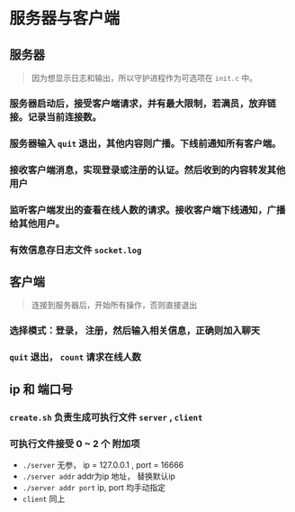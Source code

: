 # 服务器与客户端

## 服务器

> 因为想显示日志和输出，所以守护进程作为可选项在 `init.c` 中。

### 服务器启动后，接受客户端请求，并有最大限制，若满员，放弃链接。记录当前连接数。

### 服务器输入 `quit` 退出，其他内容则广播。下线前通知所有客户端。

### 接收客户端消息，实现登录或注册的认证。然后收到的内容转发其他用户

### 监听客户端发出的查看在线人数的请求。接收客户端下线通知，广播给其他用户。

### 有效信息存日志文件 `socket.log`

## 客户端

> 连接到服务器后，开始所有操作，否则直接退出

### 选择模式：登录， 注册，然后输入相关信息，正确则加入聊天

### `quit` 退出， `count` 请求在线人数

## ip 和 端口号

### `create.sh` 负责生成可执行文件 `server` , `client`

### 可执行文件接受 0 ~ 2 个 附加项
- `./server` 无参， ip = 127.0.0.1 , port = 16666
- `./server addr` addr为ip 地址， 替换默认ip
- `./server addr port` ip, port 均手动指定
- `client` 同上